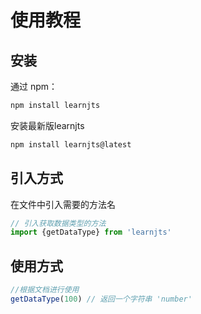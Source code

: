 # 使用教程
## 安装
通过 npm：
```js
npm install learnjts
```
安装最新版learnjts
```js
npm install learnjts@latest
```

## 引入方式
在文件中引入需要的方法名
```js
// 引入获取数据类型的方法
import {getDataType} from 'learnjts'
```

## 使用方式
```js
//根据文档进行使用
getDataType(100) // 返回一个字符串 'number'

```




